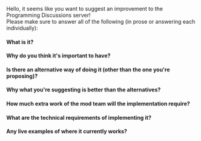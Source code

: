 Hello, it seems like you want to suggest an improvement to the Programming Discussions server!  
Please make sure to answer all of the following (in prose or answering each individually):

#### What is it?
#### Why do you think it's important to have?
#### Is there an alternative way of doing it (other than the one you're proposing)?
#### Why what you're suggesting is better than the alternatives?
#### How much extra work of the mod team will the implementation require?
#### What are the technical requirements of implementing it?
#### Any live examples of where it currently works?
